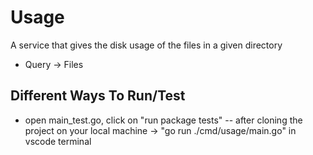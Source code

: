 # Usage
A service that gives the disk usage of the files in a given directory
- Query -> Files

## Different Ways To Run/Test
- open main_test.go, click on "run package tests"
-- after cloning the project on your local machine -> "go run ./cmd/usage/main.go" in    
  vscode terminal



